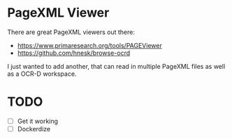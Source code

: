 # PageXML Viewer
There are  great PageXML viewers out there:
- https://www.primaresearch.org/tools/PAGEViewer
- https://github.com/hnesk/browse-ocrd

I just wanted to add another, that can read in multiple PageXML files as well as a OCR-D workspace.

# TODO
- [ ] Get it working
- [ ] Dockerdize
